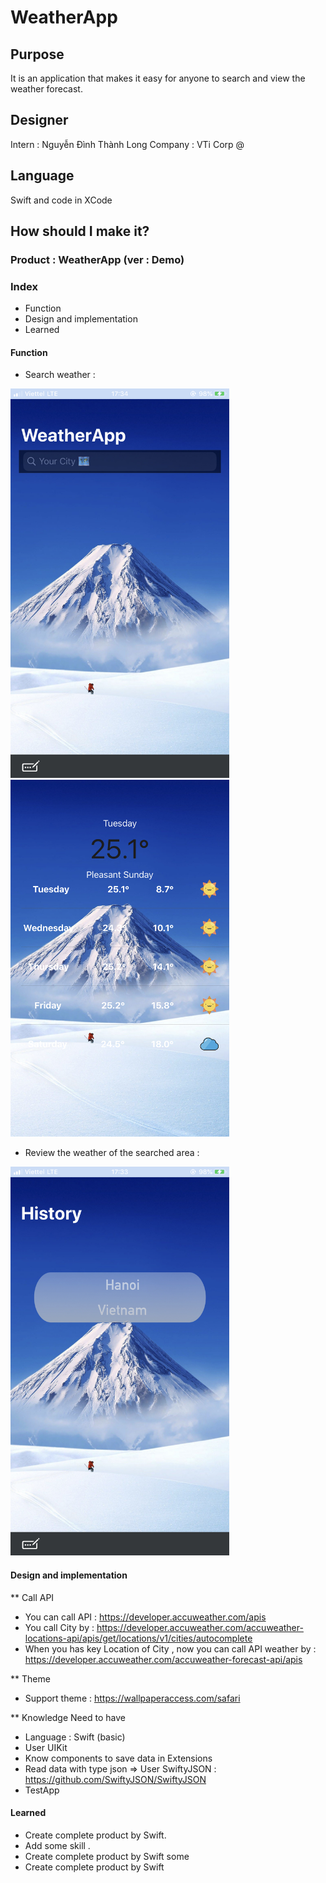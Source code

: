 # WeatherApp 

## Purpose

It is an application that makes it easy for anyone to search and view the weather forecast.

## Designer 

Intern : Nguyễn Đình Thành Long 
Company : VTi Corp @

## Language

Swift and code in XCode 

## How should I make it?

### Product : WeatherApp (ver : Demo)

### Index 
* Function 
* Design and implementation
* Learned 

#### Function 

- Search weather : 

<img src="https://github.com/longnguyen1998/WeatherApp_iOS/blob/master/Photo/demoapp.jpeg" width="350" >


<img src="https://github.com/longnguyen1998/WeatherApp_iOS/blob/master/Photo/demoapp2.jpeg" width="350" >

- Review the weather of the searched area :

<img src="https://github.com/longnguyen1998/WeatherApp_iOS/blob/master/Photo/demoapp1.jpeg" width="350" >

#### Design and implementation

** Call API
- You can call API : <https://developer.accuweather.com/apis>
- You call City by : <https://developer.accuweather.com/accuweather-locations-api/apis/get/locations/v1/cities/autocomplete>
- When you has key Location of City , now you can call API weather by : <https://developer.accuweather.com/accuweather-forecast-api/apis>

** Theme 
- Support theme : <https://wallpaperaccess.com/safari>

** Knowledge Need to have 

- Language : Swift (basic) 
- User UIKit 
- Know components to save data in Extensions
- Read data with type json => User SwiftyJSON : <https://github.com/SwiftyJSON/SwiftyJSON> 
- TestApp 

#### Learned

- Create complete product by Swift. 
- Add some skill .
- Create complete product by Swift some
- Create complete product by Swift 
